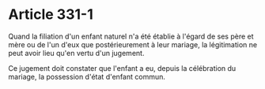 # Article 331-1

Quand la filiation d'un enfant naturel n'a été établie à l'égard de ses père et mère ou de l'un d'eux que postérieurement à leur mariage, la légitimation ne peut avoir lieu qu'en vertu d'un jugement.

Ce jugement doit constater que l'enfant a eu, depuis la célébration du mariage, la possession d'état d'enfant commun.
